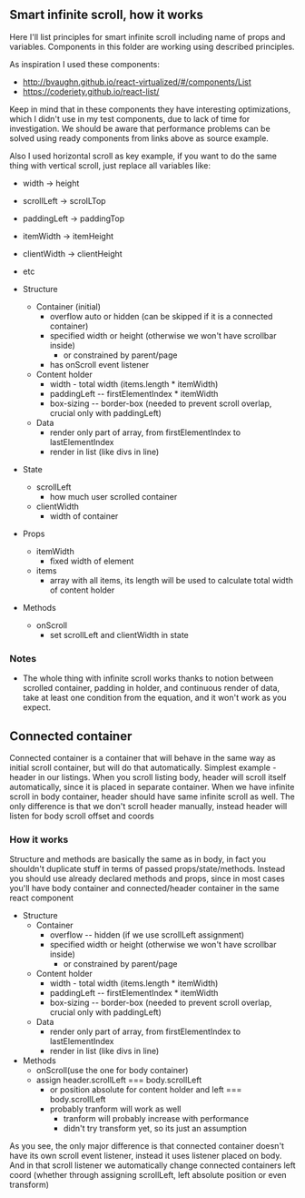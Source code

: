 ## Smart infinite scroll, how it works
Here I'll list principles for smart infinite scroll including name of props and variables. Components in this folder are working using described principles.

As inspiration I used these components:
- http://bvaughn.github.io/react-virtualized/#/components/List
- https://coderiety.github.io/react-list/

Keep in mind that in these components they have interesting optimizations, which I didn't use in my test components, due to lack of time for investigation. We should be aware that performance problems can be solved using ready components from links above as source example.


Also I used horizontal scroll as key example, if you want to do the same thing with vertical scroll, just replace all variables like:

- width -> height
- scrollLeft -> scrolLTop
- paddingLeft -> paddingTop
- itemWidth -> itemHeight
- clientWidth -> clientHeight
- etc


- Structure
    - Container (initial)
        - overflow auto or hidden (can be skipped if it is a connected container)
        - specified width or height (otherwise we won't have scrollbar inside)
            - or constrained by parent/page
        - has onScroll event listener
    - Content holder
        - width - total width (items.length * itemWidth)
        - paddingLeft -- firstElementIndex * itemWidth
        - box-sizing -- border-box (needed to prevent scroll overlap, crucial only with paddingLeft)
    - Data
        - render only part of array, from firstElementIndex to lastElementIndex
        - render in list (like divs in line)
- State
    - scrollLeft
        - how much user scrolled container
    - clientWidth
        - width of container
- Props
    - itemWidth
        - fixed width of element
    - items
        - array with all items, its length will be used to calculate total width of content holder
- Methods
    - onScroll
        - set scrollLeft and clientWidth in state

### Notes

- The whole thing with infinite scroll works thanks to notion between scrolled container, padding in holder, and continuous render of data, take at least one condition from the equation, and it won't work as you expect.


## Connected container
Connected container is a container that will behave in the same way as initial scroll container, but will do that automatically. Simplest example - header in our listings. When you scroll listing body, header will scroll itself automatically, since it is placed in separate container.
When we have infinite scroll in body container, header should have same infinite scroll as well. The only difference is that we don't scroll header manually, instead header will listen for body scroll offset and coords

### How it works
Structure and methods are basically the same as in body, in fact you shouldn't  duplicate stuff in terms of passed props/state/methods. Instead you should use already declared methods and props, since in most cases you'll have body container and connected/header container in the same react component

- Structure
    - Container
        - overflow -- hidden (if we use scrollLeft assignment)
        - specified width or height (otherwise we won't have scrollbar inside)
            - or constrained by parent/page
    - Content holder
        - width - total width (items.length * itemWidth)
        - paddingLeft -- firstElementIndex * itemWidth
        - box-sizing -- border-box (needed to prevent scroll overlap, crucial only with paddingLeft)
    - Data
        - render only part of array, from firstElementIndex to lastElementIndex
        - render in list (like divs in line)
- Methods
    - onScroll(use the one for body container)
    - assign header.scrollLeft === body.scrollLeft
        - or position absolute for content holder and left === body.scrollLeft
        - probably tranform will work as well
            - tranform will probably increase with performance
            - didn't try transform yet, so its just an assumption

As you see, the only major difference is that connected container doesn't have its own scroll event listener, instead it uses listener placed on body. And in that scroll listener we automatically change connected containers left coord (whether through assigning scrollLeft, left absolute position or even transform)
